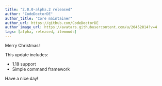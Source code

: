 ```yaml
---
title: "2.0.0-alpha.2 released"
author: "CodeDoctorDE"
author_title: "Core maintainer"
author_url: https://github.com/CodeDoctorDE
author_image_url: https://avatars.githubusercontent.com/u/20452814?v=4
tags: [alpha, released, itemmods]
---
```


Merry Christmas!

This update includes:

* 1.18 support
* Simple command framework

Have a nice day!
